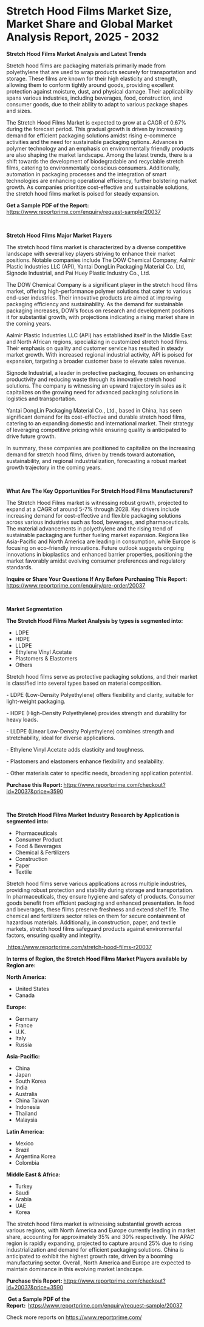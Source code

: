 <p><h1>Stretch Hood Films Market Size, Market Share and Global Market Analysis Report, 2025 - 2032</h1></p><p><strong>Stretch Hood Films Market Analysis and Latest Trends</strong></p>
<p><p>Stretch hood films are packaging materials primarily made from polyethylene that are used to wrap products securely for transportation and storage. These films are known for their high elasticity and strength, allowing them to conform tightly around goods, providing excellent protection against moisture, dust, and physical damage. Their applicability spans various industries, including beverages, food, construction, and consumer goods, due to their ability to adapt to various package shapes and sizes.</p><p>The Stretch Hood Films Market is expected to grow at a CAGR of 0.67% during the forecast period. This gradual growth is driven by increasing demand for efficient packaging solutions amidst rising e-commerce activities and the need for sustainable packaging options. Advances in polymer technology and an emphasis on environmentally friendly products are also shaping the market landscape. Among the latest trends, there is a shift towards the development of biodegradable and recyclable stretch films, catering to environmentally conscious consumers. Additionally, automation in packaging processes and the integration of smart technologies are enhancing operational efficiency, further bolstering market growth. As companies prioritize cost-effective and sustainable solutions, the stretch hood films market is poised for steady expansion.</p></p>
<p><strong>Get a Sample PDF of the Report:&nbsp;</strong> <a href="https://www.reportprime.com/enquiry/request-sample/20037?utm_campaign=2624&utm_medium=2&utm_source=Github&utm_content=ia&utm_term=18032025&utm_id=stretch-hood-films">https://www.reportprime.com/enquiry/request-sample/20037</a></p>
<p>&nbsp;</p>
<p><strong>Stretch Hood Films Major Market Players</strong></p>
<p><p>The stretch hood films market is characterized by a diverse competitive landscape with several key players striving to enhance their market positions. Notable companies include The DOW Chemical Company, Aalmir Plastic Industries LLC (API), Yantai DongLin Packaging Material Co. Ltd, Signode Industrial, and Pai Huey Plastic Industry Co., Ltd.</p><p>The DOW Chemical Company is a significant player in the stretch hood films market, offering high-performance polymer solutions that cater to various end-user industries. Their innovative products are aimed at improving packaging efficiency and sustainability. As the demand for sustainable packaging increases, DOW’s focus on research and development positions it for substantial growth, with projections indicating a rising market share in the coming years.</p><p>Aalmir Plastic Industries LLC (API) has established itself in the Middle East and North African regions, specializing in customized stretch hood films. Their emphasis on quality and customer service has resulted in steady market growth. With increased regional industrial activity, API is poised for expansion, targeting a broader customer base to elevate sales revenue.</p><p>Signode Industrial, a leader in protective packaging, focuses on enhancing productivity and reducing waste through its innovative stretch hood solutions. The company is witnessing an upward trajectory in sales as it capitalizes on the growing need for advanced packaging solutions in logistics and transportation.</p><p>Yantai DongLin Packaging Material Co., Ltd., based in China, has seen significant demand for its cost-effective and durable stretch hood films, catering to an expanding domestic and international market. Their strategy of leveraging competitive pricing while ensuring quality is anticipated to drive future growth.</p><p>In summary, these companies are positioned to capitalize on the increasing demand for stretch hood films, driven by trends toward automation, sustainability, and regional industrialization, forecasting a robust market growth trajectory in the coming years.</p></p>
<p>&nbsp;</p>
<p><strong>What Are The Key Opportunities For Stretch Hood Films Manufacturers?</strong></p>
<p><p>The Stretch Hood Films market is witnessing robust growth, projected to expand at a CAGR of around 5-7% through 2028. Key drivers include increasing demand for cost-effective and flexible packaging solutions across various industries such as food, beverages, and pharmaceuticals. The material advancements in polyethylene and the rising trend of sustainable packaging are further fueling market expansion. Regions like Asia-Pacific and North America are leading in consumption, while Europe is focusing on eco-friendly innovations. Future outlook suggests ongoing innovations in bioplastics and enhanced barrier properties, positioning the market favorably amidst evolving consumer preferences and regulatory standards.</p></p>
<p><strong>Inquire or Share Your Questions If Any Before Purchasing This Report:</strong> <a href="https://www.reportprime.com/enquiry/pre-order/20037?utm_campaign=2624&utm_medium=2&utm_source=Github&utm_content=ia&utm_term=18032025&utm_id=stretch-hood-films">https://www.reportprime.com/enquiry/pre-order/20037</a></p>
<p>&nbsp;</p>
<p><strong>Market Segmentation</strong></p>
<p><strong>The Stretch Hood Films Market Analysis by types is segmented into:</strong></p>
<p><ul><li>LDPE</li><li>HDPE</li><li>LLDPE</li><li>Ethylene Vinyl Acetate</li><li>Plastomers & Elastomers</li><li>Others</li></ul></p>
<p><p>Stretch hood films serve as protective packaging solutions, and their market is classified into several types based on material composition. </p><p>- LDPE (Low-Density Polyethylene) offers flexibility and clarity, suitable for light-weight packaging. </p><p>- HDPE (High-Density Polyethylene) provides strength and durability for heavy loads.</p><p>- LLDPE (Linear Low-Density Polyethylene) combines strength and stretchability, ideal for diverse applications.</p><p>- Ethylene Vinyl Acetate adds elasticity and toughness.</p><p>- Plastomers and elastomers enhance flexibility and sealability.</p><p>- Other materials cater to specific needs, broadening application potential.</p></p>
<p><strong>Purchase this Report:&nbsp;</strong><a href="https://www.reportprime.com/checkout?id=20037&price=3590&utm_campaign=2624&utm_medium=2&utm_source=Github&utm_content=ia&utm_term=18032025&utm_id=stretch-hood-films">https://www.reportprime.com/checkout?id=20037&price=3590</a></p>
<p>&nbsp;</p>
<p><strong>The Stretch Hood Films Market Industry Research by Application is segmented into:</strong></p>
<p><ul><li>Pharmaceuticals</li><li>Consumer Product</li><li>Food & Beverages</li><li>Chemical & Fertilizers</li><li>Construction</li><li>Paper</li><li>Textile</li></ul></p>
<p><p>Stretch hood films serve various applications across multiple industries, providing robust protection and stability during storage and transportation. In pharmaceuticals, they ensure hygiene and safety of products. Consumer goods benefit from efficient packaging and enhanced presentation. In food and beverages, these films preserve freshness and extend shelf life. The chemical and fertilizers sector relies on them for secure containment of hazardous materials. Additionally, in construction, paper, and textile markets, stretch hood films safeguard products against environmental factors, ensuring quality and integrity.</p></p>
<p><a href="https://www.reportprime.com/stretch-hood-films-r20037?utm_campaign=2624&utm_medium=2&utm_source=Github&utm_content=ia&utm_term=18032025&utm_id=stretch-hood-films">&nbsp;https://www.reportprime.com/stretch-hood-films-r20037</a></p>
<p><strong>In terms of Region, the Stretch Hood Films Market Players available by Region are:</strong></p>
<p>
    <p> <strong> North America: </strong>
        <ul>
            <li>United States</li>
            <li>Canada</li>
        </ul>
        </p> 
    <p> <strong> Europe: </strong>
        <ul>
            <li>Germany</li>
            <li>France</li>
            <li>U.K.</li>
            <li>Italy</li>
            <li>Russia</li>
        </ul>
        </p> 
    <p> <strong> Asia-Pacific: </strong>
        <ul>
            <li>China</li>
            <li>Japan</li>
            <li>South Korea</li>
            <li>India</li>
            <li>Australia</li>
            <li>China Taiwan</li>
            <li>Indonesia</li>
            <li>Thailand</li>
            <li>Malaysia</li>
        </ul>
        </p> 
    <p> <strong> Latin America: </strong>
        <ul>
            <li>Mexico</li>
            <li>Brazil</li>
            <li>Argentina Korea</li>
            <li>Colombia</li>
        </ul>
        </p> 
    <p> <strong> Middle East & Africa: </strong>
        <ul>
            <li>Turkey</li>
            <li>Saudi</li>
            <li>Arabia</li>
            <li>UAE</li>
            <li>Korea</li>
        </ul>
    </p>
    </p>
<p><p>The stretch hood films market is witnessing substantial growth across various regions, with North America and Europe currently leading in market share, accounting for approximately 35% and 30% respectively. The APAC region is rapidly expanding, projected to capture around 25% due to rising industrialization and demand for efficient packaging solutions. China is anticipated to exhibit the highest growth rate, driven by a booming manufacturing sector. Overall, North America and Europe are expected to maintain dominance in this evolving market landscape.</p></p>
<p><strong>Purchase this Report: </strong><a href="https://www.reportprime.com/checkout?id=20037&price=3590&utm_campaign=2624&utm_medium=2&utm_source=Github&utm_content=ia&utm_term=18032025&utm_id=stretch-hood-films">https://www.reportprime.com/checkout?id=20037&price=3590</a></p>
<p>&nbsp;<strong>Get a Sample PDF of the Report:&nbsp;&nbsp;</strong><a href="https://www.reportprime.com/enquiry/request-sample/20037?utm_campaign=2624&utm_medium=2&utm_source=Github&utm_content=ia&utm_term=18032025&utm_id=stretch-hood-films">https://www.reportprime.com/enquiry/request-sample/20037</a></p>
<p><strong></strong></p>
<p>Check more reports on <a href="https://www.reportprime.com/?utm_campaign=2624&utm_medium=2&utm_source=Github&utm_content=ia&utm_term=18032025&utm_id=stretch-hood-films">https://www.reportprime.com/</a></p>